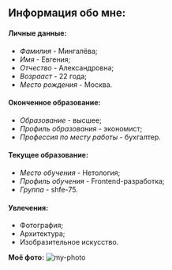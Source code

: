 ## Информация обо мне:

#### Личные данные:
- *Фамилия* - Мингалёва; 
- *Имя* - Евгения; 
- *Отчество* - Александровна;
- *Возрааст* - 22 года;
- *Место рождения* - Москва.

#### Оконченное образование:
- *Образование* - высшее;
- *Профиль образования* - экономист;
- *Профессия по месту работы* - бухгалтер. 

#### Текущее образование:
- *Место обучения* - Нетология;
- *Профиль обучения* - Frontend-разработка;
- *Группа* - shfe-75.

#### Увлечения:
- Фотография;
- Архитектура;
- Изобразительное искусство.

**Моё фото:**
![my-photo](https://github.com/GensengG/homework-first-pages/assets/168531024/015012c6-8c9a-49b6-be71-98c63a687857)


